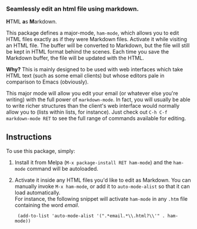 ### Seamlessly edit an html file using markdown. ###

**H**TML **a**s **M**arkdown.

This package defines a major-mode, `ham-mode`, which allows you to
edit HTML files exactly as if they were Markdown files. Activate it
while visiting an HTML file. The buffer will be converted to Markdown,
but the file will still be kept in HTML format behind the scenes. Each
time you save the Markdown buffer, the file will be updated with the
HTML.

**Why?** This is mainly designed to be used with web interfaces which
take HTML text (such as some email clients) but whose editors pale in
comparison to Emacs (obviously).

This major mode will allow you edit your email (or whatever else
you're writing) with the full power of `markdown-mode`. In fact, you
will usually be able to write richer structures than the client's web
interface would normally allow you to (lists within lists, for
instance). Just check out `C-h C-f markdown-mode RET` to see the full
range of commands available for editing.

Instructions
------

To use this package, simply:

1. Install it from Melpa (`M-x package-install RET ham-mode`) and the
`ham-mode` command will be autoloaded.
2. Activate it inside any HTML files you'd like to edit as Markdown.
You can manually invoke `M-x ham-mode`, or add it to `auto-mode-alist`
so that it can load automatically.  
For instance, the following snippet will activate `ham-mode` in any
`.htm` file containing the word *email*.

        (add-to-list 'auto-mode-alist '(".*email.*\\.html?\\'" . ham-mode))
